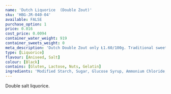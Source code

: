 ```yaml
---
name: 'Dutch Liquorice  (Double Zout)'
sku: 'HBG-JR-040-04'
available: FALSE
purchase_option: 1
price: 0.016
cost_price: 0.0094
container_water_weight: 919
container_sweets_weight: 0
meta_description: 'Dutch Double Zout only Ł1.60/100g. Traditional sweets and more at Humbugs Confectionery  Store. Specialists in satisfying your sweet tooth!'
type: [Liquorice]
flavour: [Aniseed, Salt]
colour: [Black]
contains: [Gluten, Lactose, Nuts, Gelatin]
ingredients: 'Modified Starch, Sugar, Glucose Syrup, Ammonium Chloride, Molasses, Colour Caramel, Liquorice Extract, Flavours, Glazing Agent: Vegetable Oil, Bees Wax'
---
```

Double salt liquorice.